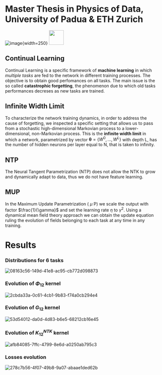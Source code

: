 # Master Thesis in Physics of Data, University of Padua & ETH Zurich 
![image](https://github.com/user-attachments/assets/8cea1cf4-f75a-47c9-be73-a7087f6a4a50 ){width=250}
<img src="[https://github.com/user-attachments/assets/791131d6-e0a1-4c3e-b044-6b56c6df4ade)" width="48">

## Continual Learning 
Continual Learning is a specific framework of **machine learning** in which *multiple tasks* are fed to the network in different training processes.
The objective is to obtain good perfomances on all tasks. The main issue is the so called **catastrophic forgetting**, the phenomenon due to which old tasks performances 
decreses as new tasks are trained. 

## Infinite Width Limit 
To characterize the network training dynamics, in order to address the cause of forgetting, we inspected a specific setting that allows us to pass from a stochastic high-dimensional 
Markovian process to a lower-dimensional, non-Markovian process. This is the **infinite width limit** in which a network, parametrized by vector $\boldsymbol{\theta}=\{W^0,...,W^L\}$
with depth L, has the number of hidden neurons per layer equal to N, that is taken to infinity.

## NTP
The Neural Tangent Parametrization (NTP) does not allow the NTK to grow and dynamically adapt to data, thus we do not have feature learning.

## MUP
In the Maximum Update Parametrization ( $\mu$ P) we scale the output with factor $\frac{1}{\gamma}$ and set the learning rate $\eta$ to $\gamma^2$. Using a dynamical mean field
theory approach we can obtain the update equation ruling the evolution of fields belonging to each task at any time in any training. 

# Results

### Distributions for 6 tasks
![08163c56-149d-41e8-ac95-cb772d098873](https://github.com/user-attachments/assets/cbefc0ed-a10a-4dc7-be2e-638ddfc48247)

### Evolution of $\Phi_{12}$ kernel
![2cbda33a-0c61-4cb1-9b83-f74a0cb294e4](https://github.com/user-attachments/assets/bfb2aa96-9321-4f54-9908-9020958dc8a0)

### Evolution of $G_{12}$ kernel
![53d54012-da0d-4d83-b6e5-68212cb16e45](https://github.com/user-attachments/assets/c1e8a377-401a-4578-918d-166e070c502c)

### Evolution of $K^{NTK}_{12}$ kernel
![afb84085-7ffc-4799-8e6d-a0250ab795c3](https://github.com/user-attachments/assets/0e3cb066-3e5e-4487-88c0-a9d82d84df8f)

### Losses evolution
![278c7b56-4f07-49b8-9a07-abaae1ded62b](https://github.com/user-attachments/assets/4ca9b792-5b6c-40e9-a2ef-6e8a876e972a)


